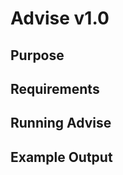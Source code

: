 Advise v1.0
===========

Purpose
-------

Requirements
------------

Running Advise
--------------

Example Output
--------------
